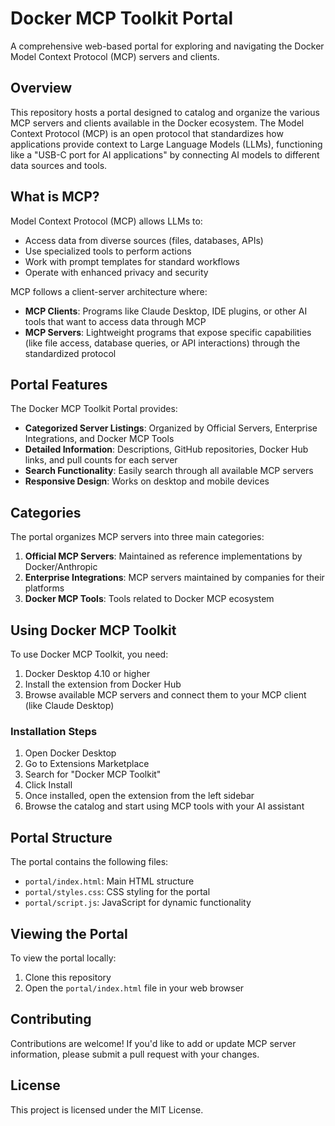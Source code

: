 # Docker MCP Toolkit Portal

A comprehensive web-based portal for exploring and navigating the Docker Model Context Protocol (MCP) servers and clients.

## Overview

This repository hosts a portal designed to catalog and organize the various MCP servers and clients available in the Docker ecosystem. The Model Context Protocol (MCP) is an open protocol that standardizes how applications provide context to Large Language Models (LLMs), functioning like a "USB-C port for AI applications" by connecting AI models to different data sources and tools.

## What is MCP?

Model Context Protocol (MCP) allows LLMs to:

- Access data from diverse sources (files, databases, APIs)
- Use specialized tools to perform actions
- Work with prompt templates for standard workflows
- Operate with enhanced privacy and security

MCP follows a client-server architecture where:
- **MCP Clients**: Programs like Claude Desktop, IDE plugins, or other AI tools that want to access data through MCP
- **MCP Servers**: Lightweight programs that expose specific capabilities (like file access, database queries, or API interactions) through the standardized protocol

## Portal Features

The Docker MCP Toolkit Portal provides:

- **Categorized Server Listings**: Organized by Official Servers, Enterprise Integrations, and Docker MCP Tools
- **Detailed Information**: Descriptions, GitHub repositories, Docker Hub links, and pull counts for each server
- **Search Functionality**: Easily search through all available MCP servers
- **Responsive Design**: Works on desktop and mobile devices

## Categories

The portal organizes MCP servers into three main categories:

1. **Official MCP Servers**: Maintained as reference implementations by Docker/Anthropic
2. **Enterprise Integrations**: MCP servers maintained by companies for their platforms
3. **Docker MCP Tools**: Tools related to Docker MCP ecosystem

## Using Docker MCP Toolkit

To use Docker MCP Toolkit, you need:
1. Docker Desktop 4.10 or higher
2. Install the extension from Docker Hub
3. Browse available MCP servers and connect them to your MCP client (like Claude Desktop)

### Installation Steps

1. Open Docker Desktop
2. Go to Extensions Marketplace
3. Search for "Docker MCP Toolkit"
4. Click Install
5. Once installed, open the extension from the left sidebar
6. Browse the catalog and start using MCP tools with your AI assistant

## Portal Structure

The portal contains the following files:

- `portal/index.html`: Main HTML structure
- `portal/styles.css`: CSS styling for the portal
- `portal/script.js`: JavaScript for dynamic functionality

## Viewing the Portal

To view the portal locally:

1. Clone this repository
2. Open the `portal/index.html` file in your web browser

## Contributing

Contributions are welcome! If you'd like to add or update MCP server information, please submit a pull request with your changes.

## License

This project is licensed under the MIT License.
